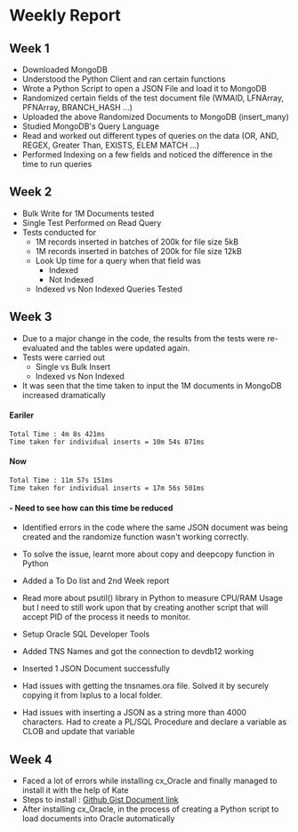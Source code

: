 # Weekly Report

## Week 1

* Downloaded MongoDB
* Understood the Python Client and ran certain functions
* Wrote a Python Script to open a JSON File and load it to MongoDB
* Randomized certain fields of the test document file (WMAID, LFNArray, PFNArray, BRANCH_HASH ...)
* Uploaded the above Randomized Documents to MongoDB (insert_many)
* Studied MongoDB's Query Language
* Read and worked out different types of queries on the data (OR, AND, REGEX, Greater Than, EXISTS, ELEM MATCH ...)
* Performed Indexing on a few fields and noticed the difference in the time to run queries

## Week 2

* Bulk Write for 1M Documents tested
* Single Test Performed on Read Query
* Tests conducted for
  * 1M records inserted in batches of 200k for file size 5kB
  * 1M records inserted in batches of 200k for file size 12kB
  * Look Up time for a query when that field was 
    * Indexed
    * Not Indexed
  * Indexed vs Non Indexed Queries Tested

## Week 3

* Due to a major change in the code, the results from the tests were re-evaluated and the tables were updated again.
* Tests were carried out
  * Single vs Bulk Insert
  * Indexed vs Non Indexed
* It was seen that the time taken to input the 1M documents in MongoDB increased dramatically

#### Eariler
```
Total Time : 4m 8s 421ms
Time taken for individual inserts = 10m 54s 871ms
```

#### Now
```
Total Time : 11m 57s 151ms
Time taken for individual inserts = 17m 56s 501ms
```

#### - Need to see how can this time be reduced

* Identified errors in the code where the same JSON document was being created and the randomize function wasn't working correctly. 
* To solve the issue, learnt more about copy and deepcopy function in Python
* Added a To Do list and 2nd Week report

* Read more about psutil() library in Python to measure CPU/RAM Usage but I need to still work upon that by creating another script that will accept PID of the process it needs to monitor.

* Setup Oracle SQL Developer Tools
* Added TNS Names and got the connection to devdb12 working
* Inserted 1 JSON Document successfully
* Had issues with getting the tnsnames.ora file. Solved it by securely copying it from lxplus to a local folder. 
* Had issues with inserting a JSON as a string more than 4000 characters. Had to create a PL/SQL Procedure and declare a variable as CLOB and update that variable

## Week 4

* Faced a lot of errors while installing cx_Oracle and finally managed to install it with the help of Kate
* Steps to install : [Github Gist Document link](https://gist.github.com/sartaj10/03936b3dc5f9d0499f93e06cc12eb52e)
* After installing cx_Oracle, in the process of creating a Python script to load documents into Oracle automatically
